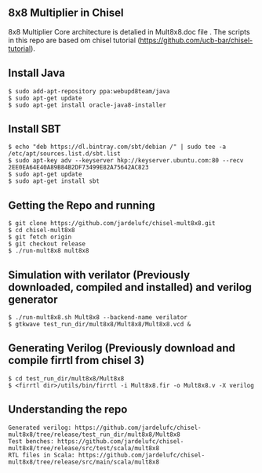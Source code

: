 8x8 Multiplier in Chisel
-------------------------

8x8 Multiplier Core architecture is detalied in Mult8x8.doc file . The scripts in this repo are based om chisel tutorial (https://github.com/ucb-bar/chisel-tutorial).

Install Java
------------

    $ sudo add-apt-repository ppa:webupd8team/java
    $ sudo apt-get update
    $ sudo apt-get install oracle-java8-installer


Install SBT
-----------

    $ echo "deb https://dl.bintray.com/sbt/debian /" | sudo tee -a /etc/apt/sources.list.d/sbt.list
    $ sudo apt-key adv --keyserver hkp://keyserver.ubuntu.com:80 --recv 2EE0EA64E40A89B84B2DF73499E82A75642AC823
    $ sudo apt-get update
    $ sudo apt-get install sbt


Getting the Repo and running 
----------------------------

    $ git clone https://github.com/jardelufc/chisel-mult8x8.git
    $ cd chisel-mult8x8
    $ git fetch origin
    $ git checkout release
    $ ./run-mult8x8 mult8x8
    
Simulation with verilator (Previously downloaded, compiled and installed) and verilog generator
-----------------------------------------------

    $ ./run-mult8x8.sh Mult8x8 --backend-name verilator
    $ gtkwave test_run_dir/mult8x8/Mult8x8/Mult8x8.vcd &
    
Generating Verilog (Previously download and compile firrtl from chisel 3)
-------------------------------------------------------------------------
    $ cd test_run_dir/mult8x8/Mult8x8
    $ <firrtl dir>/utils/bin/firrtl -i Mult8x8.fir -o Mult8x8.v -X verilog

Understanding the repo
----------------------

    Generated verilog: https://github.com/jardelufc/chisel-mult8x8/tree/release/test_run_dir/mult8x8/Mult8x8
    Test benches: https://github.com/jardelufc/chisel-mult8x8/tree/release/src/test/scala/mult8x8
    RTL files in Scala: https://github.com/jardelufc/chisel-mult8x8/tree/release/src/main/scala/mult8x8

